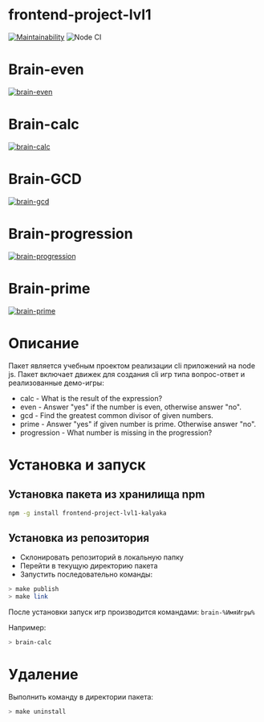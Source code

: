 # frontend-project-lvl1

[![Maintainability](https://api.codeclimate.com/v1/badges/ee6031cc3d97053e9573/maintainability)](https://codeclimate.com/github/KalyakinAG/frontend-project-lvl1/maintainability)
![Node CI](https://github.com/KalyakinAG/frontend-project-lvl1/workflows/Node%20CI/badge.svg)
# Brain-even
[![brain-even](https://asciinema.org/a/352339.svg)](https://asciinema.org/a/352339)
# Brain-calc
[![brain-calc](https://asciinema.org/a/354655.svg)](https://asciinema.org/a/354655)
# Brain-GCD
[![brain-gcd](https://asciinema.org/a/354997.svg)](https://asciinema.org/a/354997)
# Brain-progression
[![brain-progression](https://asciinema.org/a/355113.svg)](https://asciinema.org/a/355113)
# Brain-prime
[![brain-prime](https://asciinema.org/a/355301.svg)](https://asciinema.org/a/355301)

# Описание
Пакет является учебным проектом реализации cli приложений на node js. Пакет включает движек для создания cli игр типа вопрос-ответ и реализованные демо-игры:
- calc - What is the result of the expression?
- even - Answer "yes" if the number is even, otherwise answer "no".
- gcd - Find the greatest common divisor of given numbers.
- prime - Answer "yes" if given number is prime. Otherwise answer "no".
- progression - What number is missing in the progression?

# Установка и запуск

## Установка пакета из хранилища npm

```bash
npm -g install frontend-project-lvl1-kalyaka
```

## Установка из репозитория

- Склонировать репозиторий в локальную папку
- Перейти в текущую директорию пакета
- Запустить последовательно команды:

```bash
> make publish
> make link
```

После установки запуск игр производится командами:
```brain-%ИмяИгры%```

Например:

```bash
> brain-calc
```

# Удаление

Выполнить команду в директории пакета:

```bash
> make uninstall
```
